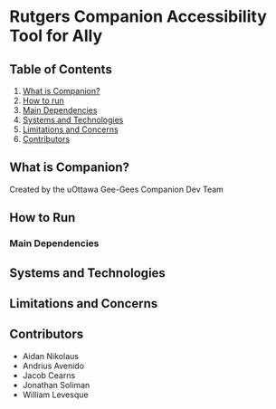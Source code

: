 # Rutgers Companion Accessibility Tool for Ally

## Table of Contents
1. [What is Companion?](#what-is-companion)
1. [How to run](#how-to-run)
1. [Main Dependencies](#main-dependencies)
1. [Systems and Technologies](#systems-and-technologies)
1. [Limitations and Concerns](#limitations-and-concerns)
1. [Contributors](#contributors)

## What is Companion?
Created by the uOttawa Gee-Gees Companion Dev Team

## How to Run

### Main Dependencies

## Systems and Technologies

## Limitations and Concerns

## Contributors 

- Aidan Nikolaus 
- Andrius Avenido
- Jacob Cearns
- Jonathan Soliman
- William Levesque




